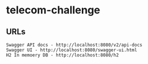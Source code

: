 # telecom-challenge

## URLs
```
Swagger API docs - http://localhost:8080/v2/api-docs
Swagger UI - http://localhost:8080/swagger-ui.html
H2 In memoery DB - http://localhost:8080/h2
```
